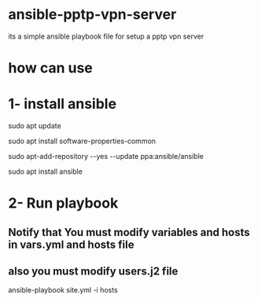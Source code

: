 # ansible-pptp-vpn-server
its a simple ansible playbook file for setup a pptp vpn server 
# how can use
# 1- install ansible
sudo apt update

sudo apt install software-properties-common

sudo apt-add-repository --yes --update ppa:ansible/ansible

sudo apt install ansible


# 2- Run playbook 
## Notify that You must modify variables and hosts in vars.yml and hosts file 
## also you must modify users.j2 file
ansible-playbook site.yml -i hosts
